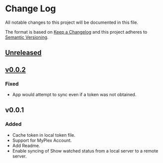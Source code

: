 # Change Log
All notable changes to this project will be documented in this file.

The format is based on [Keep a Changelog](http://keepachangelog.com/)
and this project adheres to [Semantic Versioning](http://semver.org/).

## [Unreleased]

## [v0.0.2]
### Fixed
- App would attempt to sync even if a token was not obtained.

## v0.0.1
### Added
- Cache token in local token file.
- Support for MyPlex Account.
- Add Readme.
- Enable syncing of Show watched status from a local server to a remote server.

[unreleased]: https://github.com/danstis/Plex-Sync/compare/v0.0.2...HEAD
[v0.0.2]: https://github.com/danstis/Plex-Sync/compare/v0.0.1...v0.0.2
